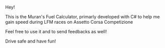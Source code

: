 Hey!

This is the Muran's Fuel Calculator, primarly developed with C# to help me gain speed during LFM races on Assetto Corsa Competizione

Feel free to use it and to send feedbacks as well! 

Drive safe and have fun! 